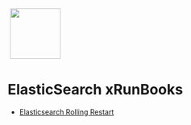 <img align="center" src="https://unskript.com/assets/favicon.png" width="100" height="100" style="padding: 5px">

 # ElasticSearch xRunBooks

* [Elasticsearch Rolling Restart](https://github.com/unskript/Awesome-CloudOps-Automation/tree/master)
